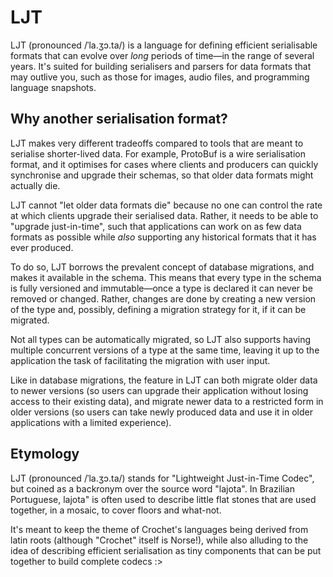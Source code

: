 # LJT

LJT (pronounced /ˈla.ʒɔ.ta/) is a language for defining efficient serialisable formats that can evolve over _long_ periods of time—in the range of several years. It's suited for building serialisers and parsers for data formats that may outlive you, such as those for images, audio files, and programming language snapshots.

## Why another serialisation format?

LJT makes very different tradeoffs compared to tools that are meant to serialise shorter-lived data. For example, ProtoBuf is a wire serialisation format, and it optimises for cases where clients and producers can quickly synchronise and upgrade their schemas, so that older data formats might actually die.

LJT cannot "let older data formats die" because no one can control the rate at which clients upgrade their serialised data. Rather, it needs to be able to "upgrade just-in-time", such that applications can work on as few data formats as possible while _also_ supporting any historical formats that it has ever produced.

To do so, LJT borrows the prevalent concept of database migrations, and makes it available in the schema. This means that every type in the schema is fully versioned and immutable—once a type is declared it can never be removed or changed. Rather, changes are done by creating a new version of the type and, possibly, defining a migration strategy for it, if it can be migrated.

Not all types can be automatically migrated, so LJT also supports having multiple concurrent versions of a type at the same time, leaving it up to the application the task of facilitating the migration with user input.

Like in database migrations, the feature in LJT can both migrate older data to newer versions (so users can upgrade their application without losing access to their existing data), and migrate newer data to a restricted form in older versions (so users can take newly produced data and use it in older applications with a limited experience).

## Etymology

LJT (pronounced /ˈla.ʒɔ.ta/) stands for "Lightweight Just-in-Time Codec", but coined as a backronym over the source word "lajota". In Brazilian Portuguese, lajota" is often used to describe little flat stones that are used together, in a mosaic, to cover floors and what-not.

It's meant to keep the theme of Crochet's languages being derived from latin roots (although "Crochet" itself is Norse!), while also alluding to the idea of describing efficient serialisation as tiny components that can be put together to build complete codecs :>
